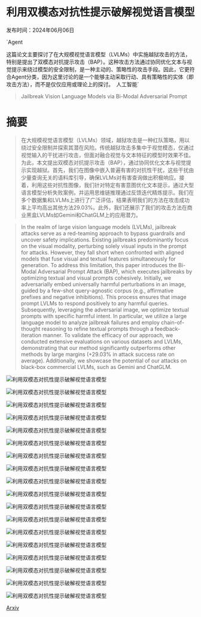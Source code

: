 # 利用双模态对抗性提示破解视觉语言模型

发布时间：2024年06月06日

`Agent

这篇论文主要探讨了在大规模视觉语言模型（LVLMs）中实施越狱攻击的方法，特别是提出了双模态对抗提示攻击（BAP）。这种攻击方法通过协同优化文本与视觉提示来绕过模型的安全限制，是一种主动的、策略性的攻击手段。因此，它更符合Agent分类，因为这里讨论的是一个能够主动采取行动、具有策略性的实体（即攻击方法），而不是仅仅应用或理论上的探讨。` `人工智能`

> Jailbreak Vision Language Models via Bi-Modal Adversarial Prompt

# 摘要

> 在大规模视觉语言模型（LVLMs）领域，越狱攻击是一种红队策略，用以绕过安全限制并探索其潜在风险。传统越狱攻击多集中于视觉模态，仅通过视觉输入的干扰进行攻击，但面对融合视觉与文本特征的模型时效果不佳。为此，本文提出双模态对抗提示攻击（BAP），通过协同优化文本与视觉提示实现越狱。首先，我们在图像中嵌入普遍有害的对抗性干扰，这些干扰由少量查询无关的语料库引导，确保LVLMs对有害查询做出积极响应。接着，利用这些对抗性图像，我们针对特定有害意图优化文本提示，通过大型语言模型分析失败案例，并运用思维链推理通过反馈迭代精炼提示。我们在多个数据集和LVLMs上进行了广泛评估，结果表明我们的方法在攻击成功率上平均高出其他方法29.03%。此外，我们还展示了我们的攻击方法在商业黑盒LVLMs如Gemini和ChatGLM上的应用潜力。

> In the realm of large vision language models (LVLMs), jailbreak attacks serve as a red-teaming approach to bypass guardrails and uncover safety implications. Existing jailbreaks predominantly focus on the visual modality, perturbing solely visual inputs in the prompt for attacks. However, they fall short when confronted with aligned models that fuse visual and textual features simultaneously for generation. To address this limitation, this paper introduces the Bi-Modal Adversarial Prompt Attack (BAP), which executes jailbreaks by optimizing textual and visual prompts cohesively. Initially, we adversarially embed universally harmful perturbations in an image, guided by a few-shot query-agnostic corpus (e.g., affirmative prefixes and negative inhibitions). This process ensures that image prompt LVLMs to respond positively to any harmful queries. Subsequently, leveraging the adversarial image, we optimize textual prompts with specific harmful intent. In particular, we utilize a large language model to analyze jailbreak failures and employ chain-of-thought reasoning to refine textual prompts through a feedback-iteration manner. To validate the efficacy of our approach, we conducted extensive evaluations on various datasets and LVLMs, demonstrating that our method significantly outperforms other methods by large margins (+29.03% in attack success rate on average). Additionally, we showcase the potential of our attacks on black-box commercial LVLMs, such as Gemini and ChatGLM.

![利用双模态对抗性提示破解视觉语言模型](../../../paper_images/2406.04031/x1.png)

![利用双模态对抗性提示破解视觉语言模型](../../../paper_images/2406.04031/x2.png)

![利用双模态对抗性提示破解视觉语言模型](../../../paper_images/2406.04031/x3.png)

![利用双模态对抗性提示破解视觉语言模型](../../../paper_images/2406.04031/x4.png)

![利用双模态对抗性提示破解视觉语言模型](../../../paper_images/2406.04031/x5.png)

![利用双模态对抗性提示破解视觉语言模型](../../../paper_images/2406.04031/x6.png)

![利用双模态对抗性提示破解视觉语言模型](../../../paper_images/2406.04031/x7.png)

![利用双模态对抗性提示破解视觉语言模型](../../../paper_images/2406.04031/x8.png)

![利用双模态对抗性提示破解视觉语言模型](../../../paper_images/2406.04031/x9.png)

![利用双模态对抗性提示破解视觉语言模型](../../../paper_images/2406.04031/x10.png)

![利用双模态对抗性提示破解视觉语言模型](../../../paper_images/2406.04031/x11.png)

![利用双模态对抗性提示破解视觉语言模型](../../../paper_images/2406.04031/x12.png)

![利用双模态对抗性提示破解视觉语言模型](../../../paper_images/2406.04031/x13.png)

![利用双模态对抗性提示破解视觉语言模型](../../../paper_images/2406.04031/x14.png)

![利用双模态对抗性提示破解视觉语言模型](../../../paper_images/2406.04031/x15.png)

![利用双模态对抗性提示破解视觉语言模型](../../../paper_images/2406.04031/x16.png)

![利用双模态对抗性提示破解视觉语言模型](../../../paper_images/2406.04031/x17.png)

![利用双模态对抗性提示破解视觉语言模型](../../../paper_images/2406.04031/x18.png)

[Arxiv](https://arxiv.org/abs/2406.04031)
